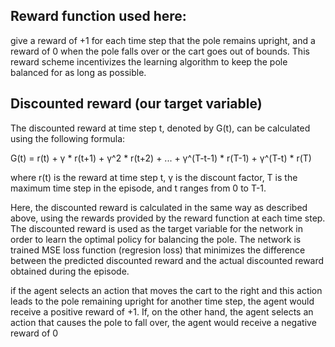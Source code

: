 ## Reward function used here:
give a reward of +1 for each time step that the pole remains upright, and a reward of 0 when the pole falls over or the cart goes out of bounds. This reward scheme incentivizes the learning algorithm to keep the pole balanced for as long as possible.

## Discounted reward (our target variable)
The discounted reward at time step t, denoted by G(t), can be calculated using the following formula:

G(t) = r(t) + γ * r(t+1) + γ^2 * r(t+2) + ... + γ^(T-t-1) * r(T-1) + γ^(T-t) * r(T)

where r(t) is the reward at time step t, γ is the discount factor, T is the maximum time step in the episode, and t ranges from 0 to T-1.

Here, the discounted reward is calculated in the same way as described above, using the rewards provided by the reward function at each time step. The discounted reward is used as the target variable for the network in order to learn the optimal policy for balancing the pole. The network is trained MSE loss function (regresion loss) that minimizes the difference between the predicted discounted reward and the actual discounted reward obtained during the episode.



if the agent selects an action that moves the cart to the right and this action leads to the pole remaining upright for another time step, the agent would receive a positive reward of +1. If, on the other hand, the agent selects an action that causes the pole to fall over, the agent would receive a negative reward of 0
